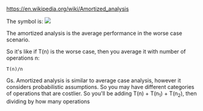 https://en.wikipedia.org/wiki/Amortized_analysis

The symbol is:
![](https://i.imgur.com/FNN6nCI.png)


The amortized analysis is the average performance in the worse case scenario.

So it's like if T(n) is the worse case, then you average it with number of operations n:
```
T(n)/n
```

Gs. Amortized analysis is similar to average case analysis, however it considers probabilistic assumptions. So you may have different categories of operations that are costlier. So you'll be adding T(n) + T(n<sub>1</sub>) + T(n<sub>2</sub>), then dividing by how many operations